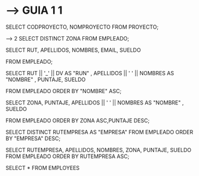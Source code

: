 # --> GUIA 1 1
SELECT
    CODPROYECTO, NOMPROYECTO
FROM PROYECTO;

--> 2
SELECT DISTINCT
    ZONA
FROM EMPLEADO;

SELECT 
    RUT,
    APELLIDOS,
    NOMBRES,
    EMAIL,
    SUELDO
    
FROM EMPLEADO;


SELECT 
    RUT || '_' || DV AS "RUN" ,
    APELLIDOS || ' ' || NOMBRES AS "NOMBRE" ,
    PUNTAJE,
    SUELDO
    
FROM EMPLEADO
ORDER BY "NOMBRE" ASC;

SELECT 
    ZONA,
    PUNTAJE,
    APELLIDOS || ' ' || NOMBRES AS "NOMBRE" ,
    SUELDO
    
FROM EMPLEADO
ORDER BY ZONA ASC,PUNTAJE DESC;

SELECT DISTINCT
    RUTEMPRESA AS "EMPRESA"
FROM EMPLEADO
ORDER BY "EMPRESA" DESC;

SELECT
     RUTEMPRESA,
     APELLIDOS,
     NOMBRES,
     ZONA,
     PUNTAJE,
     SUELDO
FROM EMPLEADO
ORDER BY RUTEMPRESA ASC;

SELECT
    *
FROM EMPLOYEES
